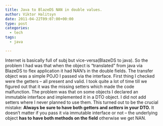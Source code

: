 ```yaml
---
title: Java to BlazeDS NAN in double values.
author: Viktor Halitsyn
date: 2011-04-22T09:07:00+00:00
type: post
categories:
  - tech
tags:
  - java

---
```

Internet is basically full of subj but vice-versa(BlazeDS to java). So the problem I had was that when the object is &#8220;translated&#8221; from java via BlazeDS to flex application it had NAN&#8217;s in the double fields. The transfer object was a simple POJO I passed via the interface. First thing I checked were the getters &#8211; all present and valid. I took quite a lot of time till we figured out that it was the missing setters which made the code malfunction. The problem was that on some objects I declared an immutable interface and implemented it in a DTO object. I did not add setters where I never planned to use them. This turned out to be the crucial mistake: **Always be sure to have both getters and _setters_ in your DTO.** It doesn&#8217;t matter if you pass it via immutable interface or not &#8211; the underlying object **has to have both methods on the field** otherwise we get NAN.